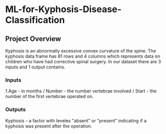 # ML-for-Kyphosis-Disease-Classification
## Project Overview
Kyphosis is an abnormally excessive convex curvature of the spine. The kyphosis data frame has 81 rows and 4 columns which represents data on children who have had corrective spinal surgery. In our dataset there are 3 inputs and 1 output contains.

### Inputs
1.Age - in months  /  Number - the number vertebrae involved  /  Start - the number of the first vertebrae operated on.

### Outputs
Kyphosis - a factor with leveles "absent" or "present" indicating if a kyphosis was present after the operation.

